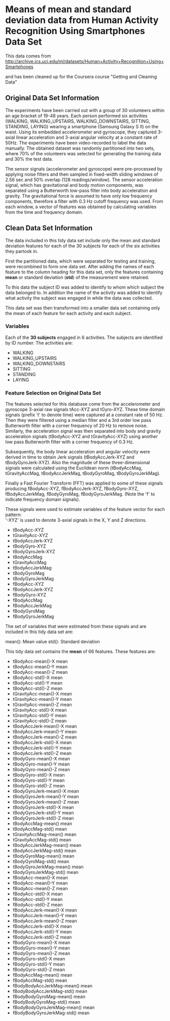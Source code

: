 Means of mean and standard deviation data from Human Activity Recognition Using Smartphones Data Set
========================================================

This data comes from http://archive.ics.uci.edu/ml/datasets/Human+Activity+Recognition+Using+Smartphones

and has been cleaned up for the Coursera course "Getting and Cleaning Data"

## Original Data Set Information

The experiments have been carried out with a group of 30 volunteers within an age bracket of 19-48 years. Each person performed six activities (WALKING, WALKING_UPSTAIRS, WALKING_DOWNSTAIRS, SITTING, STANDING, LAYING) wearing a smartphone (Samsung Galaxy S II) on the waist. Using its embedded accelerometer and gyroscope, they captured 3-axial linear acceleration and 3-axial angular velocity at a constant rate of 50Hz. The experiments have been video-recorded to label the data manually. The obtained dataset was randomly partitioned into two sets, where 70% of the volunteers was selected for generating the training data and 30% the test data. 

The sensor signals (accelerometer and gyroscope) were pre-processed by applying noise filters and then sampled in fixed-width sliding windows of 2.56 sec and 50% overlap (128 readings/window). The sensor acceleration signal, which has gravitational and body motion components, was separated using a Butterworth low-pass filter into body acceleration and gravity. The gravitational force is assumed to have only low frequency components, therefore a filter with 0.3 Hz cutoff frequency was used. From each window, a vector of features was obtained by calculating variables from the time and frequency domain. 

## Clean Data Set Information

The data included in this tidy data set include only the mean and standard deviation features for each of the 30 subjects for each of the six activities they partook in.

First the partitioned data, which were separated for testing and training, were recombined to form one data set. After adding the names of each feature to the column heading for this data set, only the features containing **mean** or standard deviation (**std**) of the measurement were retained. 

To this data the subject ID was added to identify to whom which subject the data belonged to. In addition the name of the activity was added to identify what activity the subject was engaged in while the data was collected.

This data set was then transformed into a smaller data set containing only the mean of each feature for each activity and each subject.


### Variables

Each of the **30 subjects** engaged in 6 activities. The subjects are identified by ID number. The activities are:

- WALKING
- WALKING_UPSTAIRS
- WALKING_DOWNSTAIRS
- SITTING
- STANDING
- LAYING

### Feature Selection on Original Data Set

The features selected for this database come from the accelerometer and gyroscope 3-axial raw signals tAcc-XYZ and tGyro-XYZ. These time domain signals (prefix 't' to denote time) were captured at a constant rate of 50 Hz. Then they were filtered using a median filter and a 3rd order low pass Butterworth filter with a corner frequency of 20 Hz to remove noise. Similarly, the acceleration signal was then separated into body and gravity acceleration signals (tBodyAcc-XYZ and tGravityAcc-XYZ) using another low pass Butterworth filter with a corner frequency of 0.3 Hz. 

Subsequently, the body linear acceleration and angular velocity were derived in time to obtain Jerk signals (tBodyAccJerk-XYZ and tBodyGyroJerk-XYZ). Also the magnitude of these three-dimensional signals were calculated using the Euclidean norm (tBodyAccMag, tGravityAccMag, tBodyAccJerkMag, tBodyGyroMag, tBodyGyroJerkMag). 

Finally a Fast Fourier Transform (FFT) was applied to some of these signals producing fBodyAcc-XYZ, fBodyAccJerk-XYZ, fBodyGyro-XYZ, fBodyAccJerkMag, fBodyGyroMag, fBodyGyroJerkMag. (Note the 'f' to indicate frequency domain signals). 

These signals were used to estimate variables of the feature vector for each pattern:  
'-XYZ' is used to denote 3-axial signals in the X, Y and Z directions.

- tBodyAcc-XYZ
- tGravityAcc-XYZ
- tBodyAccJerk-XYZ
- tBodyGyro-XYZ
- tBodyGyroJerk-XYZ
- tBodyAccMag
- tGravityAccMag
- tBodyAccJerkMag
- tBodyGyroMag
- tBodyGyroJerkMag
- fBodyAcc-XYZ
- fBodyAccJerk-XYZ
- fBodyGyro-XYZ
- fBodyAccMag
- fBodyAccJerkMag
- fBodyGyroMag
- fBodyGyroJerkMag

The set of variables that were estimated from these signals and are included in this tidy data set are: 

mean(): Mean value
std(): Standard deviation

This tidy data set contains the **mean** of 66 features. These features are:

- tBodyAcc-mean()-X mean
- tBodyAcc-mean()-Y mean
-	tBodyAcc-mean()-Z mean
-	tBodyAcc-std()-X mean
-	tBodyAcc-std()-Y mean
-	tBodyAcc-std()-Z mean
-	tGravityAcc-mean()-X mean
-	tGravityAcc-mean()-Y mean
-	tGravityAcc-mean()-Z mean
-	tGravityAcc-std()-X mean
-	tGravityAcc-std()-Y mean
-	tGravityAcc-std()-Z mean
-	tBodyAccJerk-mean()-X mean
-	tBodyAccJerk-mean()-Y mean
-	tBodyAccJerk-mean()-Z mean
-	tBodyAccJerk-std()-X mean
-	tBodyAccJerk-std()-Y mean
-	tBodyAccJerk-std()-Z mean
-	tBodyGyro-mean()-X mean
-	tBodyGyro-mean()-Y mean
-	tBodyGyro-mean()-Z mean
-	tBodyGyro-std()-X mean
-	tBodyGyro-std()-Y mean
-	tBodyGyro-std()-Z mean
-	tBodyGyroJerk-mean()-X mean
-	tBodyGyroJerk-mean()-Y mean
-	tBodyGyroJerk-mean()-Z mean
-	tBodyGyroJerk-std()-X mean
-	tBodyGyroJerk-std()-Y mean
-	tBodyGyroJerk-std()-Z mean
-	tBodyAccMag-mean() mean
-	tBodyAccMag-std() mean
-	tGravityAccMag-mean() mean
-	tGravityAccMag-std() mean
-	tBodyAccJerkMag-mean() mean
-	tBodyAccJerkMag-std() mean
-	tBodyGyroMag-mean() mean
-	tBodyGyroMag-std() mean
-	tBodyGyroJerkMag-mean() mean
-	tBodyGyroJerkMag-std() mean
-	fBodyAcc-mean()-X mean
-	fBodyAcc-mean()-Y mean
-	fBodyAcc-mean()-Z mean
-	fBodyAcc-std()-X mean
-	fBodyAcc-std()-Y mean
-	fBodyAcc-std()-Z mean
-	fBodyAccJerk-mean()-X mean
-	fBodyAccJerk-mean()-Y mean
-	fBodyAccJerk-mean()-Z mean
-	fBodyAccJerk-std()-X mean
-	fBodyAccJerk-std()-Y mean
-	fBodyAccJerk-std()-Z mean
-	fBodyGyro-mean()-X mean
-	fBodyGyro-mean()-Y mean
-	fBodyGyro-mean()-Z mean
-	fBodyGyro-std()-X mean
-	fBodyGyro-std()-Y mean
-	fBodyGyro-std()-Z mean
-	fBodyAccMag-mean() mean
-	fBodyAccMag-std() mean
-	fBodyBodyAccJerkMag-mean() mean
-	fBodyBodyAccJerkMag-std() mean
-	fBodyBodyGyroMag-mean() mean
-	fBodyBodyGyroMag-std() mean
-	fBodyBodyGyroJerkMag-mean() mean
-	fBodyBodyGyroJerkMag-std() mean